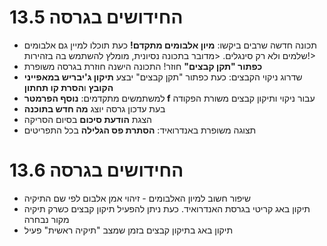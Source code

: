 # החידושים בגרסה 13.5
- תכונה חדשה שרבים ביקשו: **מיון אלבומים מתקדם!** כעת תוכלו למיין גם אלבומים שלמים ולא רק סינגלים.
<מדובר בתכונה נסיונית, מומלץ להשתמש בה בזהירות!>
- **כפתור "תקן קבצים"** חוזר! התכונה הישנה חוזרת בגרסה משופרת
- שדרוג ניקוי הקבצים: כעת כפתור "תקן קבצים" יבצע **תיקון ג'יבריש במאפייני הקובץ** ו**הסרת קו תחתון**
- למשתמשים מתקדמים: **נוסף הפרמטר f** עבור ניקוי ותיקון קבצים משורת הפקודה
- בעת עדכון גרסה יוצג **מה חדש בתוכנה**
- הצגת **הודעת סיכום** בסיום הסריקה
- תצוגה משופרת באנדרואיד: **הסתרת פס הגלילה** בכל התפריטים

# החידושים בגרסה 13.6
- שיפור חשוב למיון האלבומים - זיהוי אמן אלבום לפי שם התיקיה
- תיקון באג קריטי בגרסת האנדרואיד.
כעת ניתן להפעיל תיקון קבצים כשרק תיקיה מקור נבחרה
- תיקון באג בתיקון קבצים בזמן שמצב "תיקיה ראשית" פעיל
